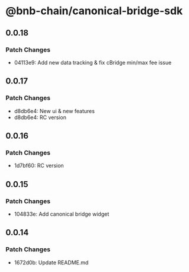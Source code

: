 # @bnb-chain/canonical-bridge-sdk

## 0.0.18

### Patch Changes

- 04113e9: Add new data tracking & fix cBridge min/max fee issue

## 0.0.17

### Patch Changes

- d8db6e4: New ui & new features
- d8db6e4: RC version

## 0.0.16

### Patch Changes

- 1d7bf60: RC version

## 0.0.15

### Patch Changes

- 104833e: Add canonical bridge widget

## 0.0.14

### Patch Changes

- 1672d0b: Update README.md

